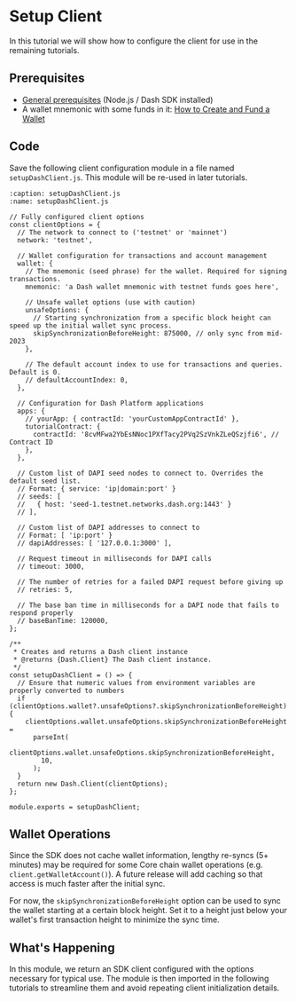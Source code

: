 # Setup Client

In this tutorial we will show how to configure the client for use in the remaining tutorials.

## Prerequisites

- [General prerequisites](../tutorials/introduction.md#prerequisites) (Node.js / Dash SDK installed)
- A wallet mnemonic with some funds in it: [How to Create and Fund a
  Wallet](../tutorials/create-and-fund-a-wallet.md)

## Code

Save the following client configuration module in a file named `setupDashClient.js`. This module
will be re-used in later tutorials.

```{code-block} javascript
:caption: setupDashClient.js
:name: setupDashClient.js

// Fully configured client options
const clientOptions = {
  // The network to connect to ('testnet' or 'mainnet')
  network: 'testnet',

  // Wallet configuration for transactions and account management
  wallet: {
    // The mnemonic (seed phrase) for the wallet. Required for signing transactions.
    mnemonic: 'a Dash wallet mnemonic with testnet funds goes here',

    // Unsafe wallet options (use with caution)
    unsafeOptions: {
      // Starting synchronization from a specific block height can speed up the initial wallet sync process.
      skipSynchronizationBeforeHeight: 875000, // only sync from mid-2023
    },

    // The default account index to use for transactions and queries. Default is 0.
    // defaultAccountIndex: 0,
  },

  // Configuration for Dash Platform applications
  apps: {
    // yourApp: { contractId: 'yourCustomAppContractId' },
    tutorialContract: {
      contractId: '8cvMFwa2YbEsNNoc1PXfTacy2PVq2SzVnkZLeQSzjfi6', // Contract ID
    },
  },

  // Custom list of DAPI seed nodes to connect to. Overrides the default seed list.
  // Format: { service: 'ip|domain:port' }
  // seeds: [
  //   { host: 'seed-1.testnet.networks.dash.org:1443' }
  // ],

  // Custom list of DAPI addresses to connect to
  // Format: [ 'ip:port' }
  // dapiAddresses: [ '127.0.0.1:3000' ],

  // Request timeout in milliseconds for DAPI calls
  // timeout: 3000,

  // The number of retries for a failed DAPI request before giving up
  // retries: 5,

  // The base ban time in milliseconds for a DAPI node that fails to respond properly
  // baseBanTime: 120000,
};

/**
 * Creates and returns a Dash client instance
 * @returns {Dash.Client} The Dash client instance.
 */
const setupDashClient = () => {
  // Ensure that numeric values from environment variables are properly converted to numbers
  if (clientOptions.wallet?.unsafeOptions?.skipSynchronizationBeforeHeight) {
    clientOptions.wallet.unsafeOptions.skipSynchronizationBeforeHeight =
      parseInt(
        clientOptions.wallet.unsafeOptions.skipSynchronizationBeforeHeight,
        10,
      );
  }
  return new Dash.Client(clientOptions);
};

module.exports = setupDashClient;
```

## Wallet Operations

Since the SDK does not cache wallet information, lengthy re-syncs (5+ minutes) may be required for some Core chain wallet operations (e.g. `client.getWalletAccount()`). A future release will add caching so that access is much faster after the initial sync.

For now, the `skipSynchronizationBeforeHeight` option can be used to sync the wallet starting at a
certain block height. Set it to a height just below your wallet's first transaction height to
minimize the sync time.

## What's Happening

In this module, we return an SDK client configured with the options necessary for typical use. The
module is then imported in the following tutorials to streamline them and avoid repeating client
initialization details.
